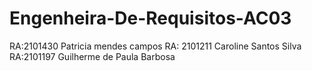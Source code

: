 # Engenheira-De-Requisitos-AC03
RA:2101430
Patricia mendes campos
RA: 2101211
Caroline Santos Silva 
RA:2101197
Guilherme de Paula Barbosa
